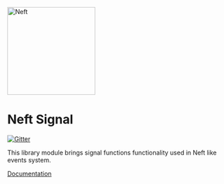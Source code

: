 <a href="http://www.neft.io"><img src="http://www.neft.io/static/images/neft-white.svg" alt="Neft" width="200"></a>

# Neft Signal

[![Gitter](https://img.shields.io/gitter/room/nwjs/nw.js.svg)](https://gitter.im/Neft-io/neft)

This library module brings signal functions functionality used in Neft like events system.

[Documentation](http://www.neft.io/docs/signal/index.coffee.md)
